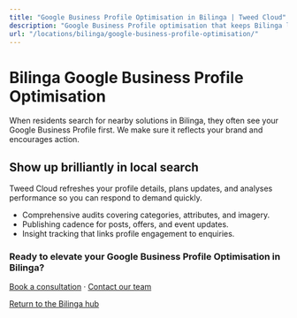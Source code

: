 ```yaml
---
title: "Google Business Profile Optimisation in Bilinga | Tweed Cloud"
description: "Google Business Profile optimisation that keeps Bilinga listings accurate and engaging."
url: "/locations/bilinga/google-business-profile-optimisation/"
---
```


# Bilinga Google Business Profile Optimisation

When residents search for nearby solutions in Bilinga, they often see your Google Business Profile first. We make sure it reflects your brand and encourages action.

## Show up brilliantly in local search

Tweed Cloud refreshes your profile details, plans updates, and analyses performance so you can respond to demand quickly.

- Comprehensive audits covering categories, attributes, and imagery.
- Publishing cadence for posts, offers, and event updates.
- Insight tracking that links profile engagement to enquiries.

### Ready to elevate your Google Business Profile Optimisation in Bilinga?

[Book a consultation](/consultation/) · [Contact our team](/contact/)

[Return to the Bilinga hub](/locations/bilinga/)
